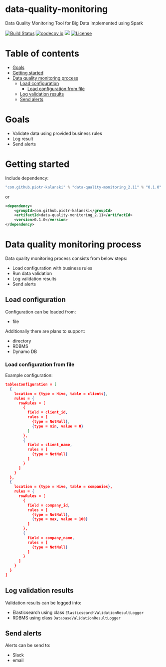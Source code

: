 # data-quality-monitoring
Data Quality Monitoring Tool for Big Data implemented using Spark

[![Build Status](https://api.travis-ci.org/piotr-kalanski/data-quality-monitoring.png?branch=development)](https://api.travis-ci.org/piotr-kalanski/data-quality-monitoring.png?branch=development)
[![codecov.io](http://codecov.io/github/piotr-kalanski/data-quality-monitoring/coverage.svg?branch=development)](http://codecov.io/github/piotr-kalanski/data-quality-monitoring/coverage.svg?branch=development)
[<img src="https://img.shields.io/maven-central/v/com.github.piotr-kalanski/data-quality-monitoring_2.11.svg?label=latest%20release"/>](http://search.maven.org/#search%7Cga%7C1%7Ca%3A%22data-quality-monitoring_2.11%22)
[![License](http://img.shields.io/:license-Apache%202-red.svg)](http://www.apache.org/licenses/LICENSE-2.0.txt)

# Table of contents

- [Goals](#goals)
- [Getting started](#getting-started)
- [Data quality monitoring process](#data-quality-monitoring-process)
  - [Load configuration](#load-configuration)
    - [Load configuration from file](#load-configuration-from-file)
  - [Log validation results](#log-validation-results)
  - [Send alerts](#send-alerts)

# Goals

- Validate data using provided business rules
- Log result
- Send alerts

# Getting started

Include dependency:

```scala
"com.github.piotr-kalanski" % "data-quality-monitoring_2.11" % "0.1.0"
```

or

```xml
<dependency>
    <groupId>com.github.piotr-kalanski</groupId>
    <artifactId>data-quality-monitoring_2.11</artifactId>
    <version>0.1.0</version>
</dependency>
```

# Data quality monitoring process

Data quality monitoring process consists from below steps:
- Load configuration with business rules
- Run data validation
- Log validation results
- Send alerts

## Load configuration

Configuration can be loaded from:
- file

Additionally there are plans to support:
- directory
- RDBMS
- Dynamo DB

### Load configuration from file

Example configuration:
```json
tablesConfiguration = [
  {
    location = {type = Hive, table = clients},
    rules = {
      rowRules = [
        {
          field = client_id,
          rules = [
            {type = NotNull},
            {type = min, value = 0}
          ]
        },
        {
          field = client_name,
          rules = [
            {type = NotNull}
          ]
        }
      ]
    }
  },
  {
    location = {type = Hive, table = companies},
    rules = {
      rowRules = [
        {
          field = company_id,
          rules = [
            {type = NotNull},
            {type = max, value = 100}
          ]
        },
        {
          field = company_name,
          rules = [
            {type = NotNull}
          ]
        }
      ]
    }
  }
]
```

## Log validation results

Validation results can be logged into:
- Elasticsearch using class ```ElasticsearchValidationResultLogger```
- RDBMS using class ```DatabaseValidationResultLogger```

## Send alerts

Alerts can be send to:
- Slack
- email

